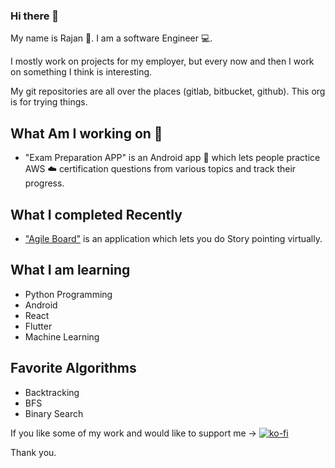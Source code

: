 ### Hi there 👋

My name is Rajan 👑. I am a software Engineer 💻.

I mostly work on projects for my employer, but every now and then I work on something I think is interesting.

My git repositories are all over the places (gitlab, bitbucket, github).
This org is for trying things.

## What Am I working on 🔭

- "Exam Preparation APP" is an Android app 📱 which lets people practice AWS ☁️ certification questions from various topics and track their progress.

## What I completed Recently 

- ["Agile Board"](https://agile.rajanu.com.np) is an application which lets you do Story pointing virtually.

## What I am learning

- Python Programming
- Android
- React
- Flutter
- Machine Learning

## Favorite Algorithms
- Backtracking
- BFS
- Binary Search


<!--
**rajanpupa/rajanpupa** is a ✨ _special_ ✨ repository because its `README.md` (this file) appears on your GitHub profile.

Here are some ideas to get you started:

- 🔭 I’m currently working on ...
- 🌱 I’m currently learning ...
- 👯 I’m looking to collaborate on ...
- 🤔 I’m looking for help with ...
- 💬 Ask me about ...
- 📫 How to reach me: ...
- 😄 Pronouns: ...
- ⚡ Fun fact: ...
-->

If you like some of my work and would like to support me -> [![ko-fi](https://ko-fi.com/img/githubbutton_sm.svg)](https://ko-fi.com/L3L24188R) 

Thank you.

